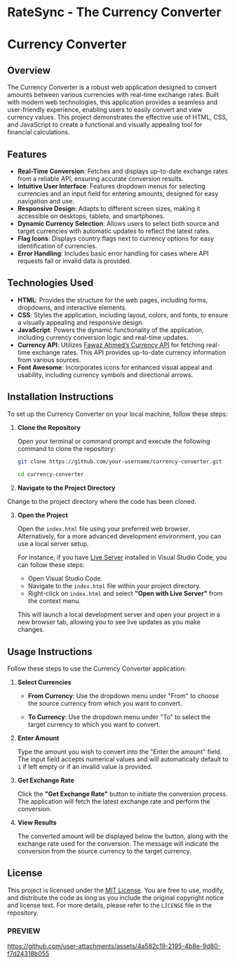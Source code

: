 # RateSync - The Currency Converter
# Currency Converter

## Overview

The Currency Converter is a robust web application designed to convert amounts between various currencies with real-time exchange rates. Built with modern web technologies, this application provides a seamless and user-friendly experience, enabling users to easily convert and view currency values. This project demonstrates the effective use of HTML, CSS, and JavaScript to create a functional and visually appealing tool for financial calculations.

## Features

- **Real-Time Conversion**: Fetches and displays up-to-date exchange rates from a reliable API, ensuring accurate conversion results.
- **Intuitive User Interface**: Features dropdown menus for selecting currencies and an input field for entering amounts, designed for easy navigation and use.
- **Responsive Design**: Adapts to different screen sizes, making it accessible on desktops, tablets, and smartphones.
- **Dynamic Currency Selection**: Allows users to select both source and target currencies with automatic updates to reflect the latest rates.
- **Flag Icons**: Displays country flags next to currency options for easy identification of currencies.
- **Error Handling**: Includes basic error handling for cases where API requests fail or invalid data is provided.

## Technologies Used

- **HTML**: Provides the structure for the web pages, including forms, dropdowns, and interactive elements.
- **CSS**: Styles the application, including layout, colors, and fonts, to ensure a visually appealing and responsive design.
- **JavaScript**: Powers the dynamic functionality of the application, including currency conversion logic and real-time updates.
- **Currency API**: Utilizes [Fawaz Ahmed’s Currency API](https://cdn.jsdelivr.net/npm/@fawazahmed0/currency-api@latest/v1/currencies) for fetching real-time exchange rates. This API provides up-to-date currency information from various sources.
- **Font Awesome**: Incorporates icons for enhanced visual appeal and usability, including currency symbols and directional arrows.

## Installation Instructions

To set up the Currency Converter on your local machine, follow these steps:

1. **Clone the Repository**

   Open your terminal or command prompt and execute the following command to clone the repository:

   ```bash
   git clone https://github.com/your-username/currency-converter.git
  
   cd currency-converter
2. **Navigate to the Project Directory**
   
  Change to the project directory where the code has been cloned.
  
3. **Open the Project**

   Open the `index.html` file using your preferred web browser. Alternatively, for a more advanced development environment, you can use a local server setup. 

   For instance, if you have [Live Server](https://marketplace.visualstudio.com/items?itemName=ritwickdey.liveserver) installed in Visual Studio Code, you can follow these steps:

    - Open Visual Studio Code.
    - Navigate to the `index.html` file within your project directory.
    - Right-click on `index.html` and select **"Open with Live Server"** from the context menu.

   This will launch a local development server and open your project in a new browser tab, allowing you to see live updates as you make changes.
   
## Usage Instructions

Follow these steps to use the Currency Converter application:

1. **Select Currencies**

   - **From Currency**: Use the dropdown menu under "From" to choose the source currency from which you want to convert.
   
   - **To Currency**: Use the dropdown menu under "To" to select the target currency to which you want to convert.

2. **Enter Amount**

   Type the amount you wish to convert into the "Enter the amount" field. The input field accepts numerical values and will automatically default to `1` if left empty or if an invalid 
   value is provided.

3. **Get Exchange Rate**

   Click the **"Get Exchange Rate"** button to initiate the conversion process. The application will fetch the latest exchange rate and perform the conversion.

4. **View Results**

   The converted amount will be displayed below the button, along with the exchange rate used for the conversion. The message will indicate the conversion from the source currency to 
   the target currency.

## License

This project is licensed under the [MIT License](LICENSE). You are free to use, modify, and distribute the code as long as you include the original copyright notice and license text. For more details, please refer to the `LICENSE` file in the repository.

### PREVIEW

  

https://github.com/user-attachments/assets/4a582c19-2195-4b8e-9d80-f7d24318b055

